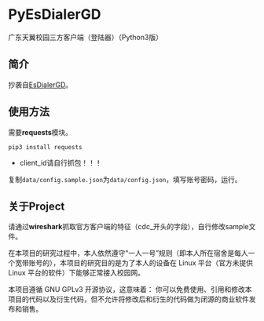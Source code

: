 # PyEsDialerGD

广东天翼校园三方客户端（登陆器）（Python3版）

## 简介

抄袭自[EsDialerGD](https://github.com/claw6148/EsDialerGD)。

## 使用方法

需要**requests**模块。

~~~shell
pip3 install requests
~~~

* client_id请自行抓包！！！

复制```data/config.sample.json```为```data/config.json```，填写账号密码，运行。

## 关于Project

请通过**wireshark**抓取官方客户端的特征（cdc_开头的字段），自行修改sample文件。

在本项目的研究过程中，本人依然遵守“一人一号”规则（即本人所在宿舍是每人一个宽带账号的），本项目的研究目的是为了本人的设备在 Linux 平台（官方未提供 Linux 平台的软件）下能够正常接入校园网。

本项目遵循 GNU GPLv3 开源协议，这意味着：
你可以免费使用、引用和修改本项目的代码以及衍生代码，但不允许将修改后和衍生的代码做为闭源的商业软件发布和销售。
